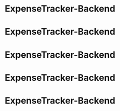 # ExpenseTracker-Backend
# ExpenseTracker-Backend
# ExpenseTracker-Backend
# ExpenseTracker-Backend
# ExpenseTracker-Backend
